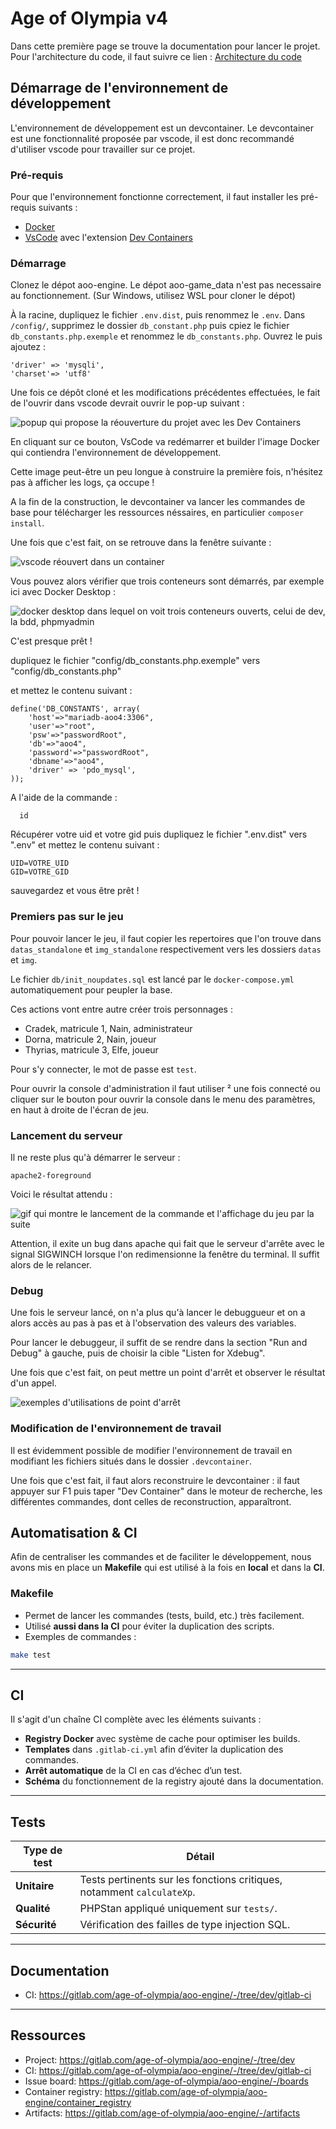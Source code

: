 # Age of Olympia v4

Dans cette première page se trouve la documentation pour lancer le projet.
Pour l'architecture du code, il faut suivre ce lien :
[Architecture du code](docs/architecture.md)

## Démarrage de l'environnement de développement

L'environnement de développement est un devcontainer. Le devcontainer est une fonctionnalité proposée par vscode, il est donc recommandé d'utiliser vscode pour travailler sur ce projet.

### Pré-requis

Pour que l'environnement fonctionne correctement, il faut installer les pré-requis suivants :

- [Docker](https://docs.docker.com/engine/install/)
- [VsCode](https://code.visualstudio.com/) avec l'extension [Dev Containers](https://marketplace.visualstudio.com/items?itemName=ms-vscode-remote.remote-containers)

### Démarrage

Clonez le dépot aoo-engine. Le dépot aoo-game_data n'est pas necessaire au fonctionnement. 
(Sur Windows, utilisez WSL pour cloner le dépot)

À la racine, dupliquez le fichier `.env.dist`, puis renommez le `.env`.
Dans `/config/`, supprimez le dossier `db_constant.php` puis cpiez le fichier `db_constants.php.exemple` et renommez le `db_constants.php`.
Ouvrez le puis ajoutez :

    'driver' => 'mysqli',
	'charset'=> 'utf8'

Une fois ce dépôt cloné et les modifications précédentes effectuées, le fait de l'ouvrir dans vscode devrait ouvrir le pop-up suivant : 

![popup qui propose la réouverture du projet avec les Dev Containers](./docs/images/open_devcontainer.png)

En cliquant sur ce bouton, VsCode va redémarrer et builder l'image Docker qui contiendra l'environnement de développement.

Cette image peut-être un peu longue à construire la première fois, n'hésitez pas à afficher les logs, ça occupe !

A la fin de la construction, le devcontainer va lancer les commandes de base pour télécharger les ressources néssaires, en particulier `composer install`.

Une fois que c'est fait, on se retrouve dans la fenêtre suivante :

![vscode réouvert dans un container](./docs/images/vscode_inside_devcontainer.png)

Vous pouvez alors vérifier que trois conteneurs sont démarrés, par exemple ici avec Docker Desktop : 

![docker desktop dans lequel on voit trois conteneurs ouverts, celui de dev, la bdd, phpmyadmin](./docs/images/docker.png)

C'est presque prêt !

dupliquez le fichier "config/db_constants.php.exemple" vers "config/db_constants.php"

et mettez le contenu suivant : 

```code
define('DB_CONSTANTS', array(
    'host'=>"mariadb-aoo4:3306",
    'user'=>"root",
    'psw'=>"passwordRoot",
    'db'=>"aoo4",
    'password'=>"passwordRoot",
    'dbname'=>"aoo4",
    'driver' => 'pdo_mysql',
));
```

A l'aide de la commande : 
```code
  id
```

Récupérer votre uid et votre gid
puis dupliquez le fichier ".env.dist" vers ".env"
et mettez le contenu suivant : 

```code
UID=VOTRE_UID
GID=VOTRE_GID
```

sauvegardez et vous être prêt ! 

### Premiers pas sur le jeu

Pour pouvoir lancer le jeu, il faut copier les repertoires que l'on trouve dans `datas_standalone` et `img_standalone` respectivement vers les dossiers `datas` et `img`.

Le fichier `db/init_noupdates.sql` est lancé par le `docker-compose.yml` automatiquement pour peupler la base.

Ces actions vont entre autre créer trois personnages : 

- Cradek, matricule 1, Nain, administrateur
- Dorna, matricule 2, Nain, joueur
- Thyrias, matricule 3, Elfe, joueur

Pour s'y connecter, le mot de passe est `test`.

Pour ouvrir la console d'administration il faut utiliser ² une fois connecté ou cliquer sur le bouton pour ouvrir la console dans le menu des paramètres, en haut à droite de l'écran de jeu.

### Lancement du serveur

Il ne reste plus qu'à démarrer le serveur : 

```shell
apache2-foreground
```

Voici le résultat attendu : 

![gif qui montre le lancement de la commande et l'affichage du jeu par la suite](./docs/gifs/lancement_serveur.gif)

Attention, il exite un bug dans apache qui fait que le serveur d'arrête avec le signal SIGWINCH lorsque l'on redimensionne la fenêtre du terminal. Il suffit alors de le relancer.

### Debug

Une fois le serveur lancé, on n'a plus qu'à lancer le debuggueur et on a alors accès au pas à pas et à l'observation des valeurs des variables.

Pour lancer le debuggeur, il suffit de se rendre dans la section "Run and Debug" à gauche, puis de choisir la cible "Listen for Xdebug".

Une fois que c'est fait, on peut mettre un point d'arrêt et observer le résultat d'un appel.

![exemples d'utilisations de point d'arrêt](./docs/gifs/debug.gif)

### Modification de l'environnement de travail

Il est évidemment possible de modifier l'environnement de travail en modifiant les fichiers situés dans le dossier `.devcontainer`.

Une fois que c'est fait, il faut alors reconstruire le devcontainer : il faut appuyer sur F1 puis taper "Dev Container" dans le moteur de recherche, les différentes commandes, dont celles de reconstruction, apparaîtront.

## Automatisation & CI

Afin de centraliser les commandes et de faciliter le développement, nous avons mis en place un **Makefile** qui est utilisé à la fois en **local** et dans la **CI**.

### Makefile

- Permet de lancer les commandes (tests, build, etc.) très facilement.
- Utilisé **aussi dans la CI** pour éviter la duplication des scripts.
- Exemples de commandes :

```bash
make test
```

---

## CI

Il s'agit d'un chaîne CI complète avec les éléments suivants :

- **Registry Docker** avec système de cache pour optimiser les builds.
- **Templates** dans `.gitlab-ci.yml` afin d’éviter la duplication des commandes.
- **Arrêt automatique** de la CI en cas d’échec d’un test.
- **Schéma** du fonctionnement de la registry ajouté dans la documentation.

---

## Tests

| Type de test   | Détail                                                                 |
|----------------|------------------------------------------------------------------------|
| **Unitaire**   | Tests pertinents sur les fonctions critiques, notamment `calculateXp`. |
| **Qualité**    | PHPStan appliqué uniquement sur `tests/`. |
| **Sécurité**   | Vérification des failles de type injection SQL.                        |

---

## Documentation

- CI: https://gitlab.com/age-of-olympia/aoo-engine/-/tree/dev/gitlab-ci

---

## Ressources

- Project: https://gitlab.com/age-of-olympia/aoo-engine/-/tree/dev
- CI: https://gitlab.com/age-of-olympia/aoo-engine/-/tree/dev/gitlab-ci
- Issue board: https://gitlab.com/age-of-olympia/aoo-engine/-/boards
- Container registry: https://gitlab.com/age-of-olympia/aoo-engine/container_registry
- Artifacts: https://gitlab.com/age-of-olympia/aoo-engine/-/artifacts